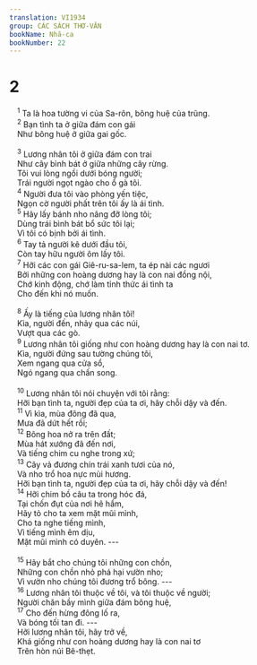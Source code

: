 ```yaml
---
translation: VI1934
group: CÁC SÁCH THƠ-VĂN
bookName: Nhã-ca 
bookNumber: 22
---
```


<div class="title"><h1>2</h1></div>
<span class="verse nha_2_1"> <sup>1</sup> Ta là hoa tường vi của Sa-rôn, bông huệ của trũng. <br/></span>
<span class="verse nha_2_2"> <sup>2</sup> Bạn tình ta ở giữa đám con gái <br/> Như bông huệ ở giữa gai gốc. <br/> <br/></span>
<span class="verse nha_2_3"> <sup>3</sup> Lương nhân tôi ở giữa đám con trai <br/> Như cây bình bát ở giữa những cây rừng. <br/> Tôi vui lòng ngồi dưới bóng người; <br/> Trái người ngọt ngào cho ổ gà tôi. <br/></span>
<span class="verse nha_2_4"> <sup>4</sup> Người đưa tôi vào phòng yến tiệc, <br/> Ngọn cờ người phất trên tôi ấy là ái tình. <br/></span>
<span class="verse nha_2_5"> <sup>5</sup> Hãy lấy bánh nho nâng đỡ lòng tôi; <br/> Dùng trái bình bát bổ sức tôi lại; <br/> Vì tôi có bịnh bởi ái tình. <br/></span>
<span class="verse nha_2_6"> <sup>6</sup> Tay tả người kê dưới đầu tôi, <br/> Còn tay hữu người ôm lấy tôi. <br/></span>
<span class="verse nha_2_7"> <sup>7</sup> Hỡi các con gái Giê-ru-sa-lem, ta ép nài các ngươi <br/> Bởi những con hoàng dương hay là con nai đồng nội, <br/> Chớ kinh động, chớ làm tỉnh thức ái tình ta <br/> Cho đến khi nó muốn. <br/> <br/></span>
<span class="verse nha_2_8"> <sup>8</sup> Ấy là tiếng của lương nhân tôi! <br/> Kìa, người đến, nhảy qua các núi, <br/> Vượt qua các gò. <br/></span>
<span class="verse nha_2_9"> <sup>9</sup> Lương nhân tôi giống như con hoàng dương hay là con nai tơ. <br/> Kìa, người đứng sau tường chúng tôi, <br/> Xem ngang qua cửa sổ, <br/> Ngó ngang qua chấn song. <br/> <br/></span>
<span class="verse nha_2_10"> <sup>10</sup> Lương nhân tôi nói chuyện với tôi rằng: <br/> Hỡi bạn tình ta, người đẹp của ta ơi, hãy chỗi dậy và đến. <br/></span>
<span class="verse nha_2_11"> <sup>11</sup> Vì kìa, mùa đông đã qua, <br/> Mưa đã dứt hết rồi; <br/></span>
<span class="verse nha_2_12"> <sup>12</sup> Bông hoa nở ra trên đất; <br/> Mùa hát xướng đã đến nơi, <br/> Và tiếng chim cu nghe trong xứ; <br/></span>
<span class="verse nha_2_13"> <sup>13</sup> Cây vả đương chín trái xanh tươi của nó, <br/> Và nho trổ hoa nực mùi hương. <br/> Hỡi bạn tình ta, người đẹp của ta ơi, hãy chỗi dậy và đến! <br/></span>
<span class="verse nha_2_14"> <sup>14</sup> Hỡi chim bồ câu ta trong hóc đá, <br/> Tại chốn đụt của nơi hê hẩm, <br/> Hãy tỏ cho ta xem mặt mũi mình, <br/> Cho ta nghe tiếng mình, <br/> Vì tiếng mình êm dịu, <br/> Mặt mũi mình có duyên. --- <br/> <br/></span>
<span class="verse nha_2_15"> <sup>15</sup> Hãy bắt cho chúng tôi những con chồn, <br/> Những con chồn nhỏ phá hại vườn nho; <br/> Vì vườn nho chúng tôi đương trổ bông. --- <br/></span>
<span class="verse nha_2_16"> <sup>16</sup> Lương nhân tôi thuộc về tôi, và tôi thuộc về người; <br/> Người chăn bầy mình giữa đám bông huệ, <br/></span>
<span class="verse nha_2_17"> <sup>17</sup> Cho đến hừng đông lố ra, <br/> Và bóng tối tan đi. --- <br/> Hỡi lương nhân tôi, hãy trở về, <br/> Khá giống như con hoàng dương hay là con nai tơ <br/> Trên hòn núi Bê-thẹt. <br/> <br/></span>
